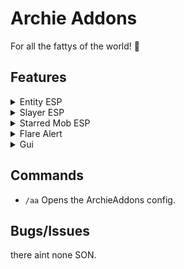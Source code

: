 # **Archie Addons**
For all the fattys of the world! :pregnant_man:

## Features
<details>
<summary>Entity ESP</summary>

 * Renders a esp over your selection of entities
 * Style and colour of the esp is totally customizable
</details>
<details>
<summary>Slayer ESP</summary>

* Similar to the Entity ESP, however this one is set to all slayer bosses (working on making it only affect YOUR boss)
* Style and colour is customizeable for this too
</details>
<details>
<summary>Starred Mob ESP</summary>

* Starred Dungeon Mobs will have a ESP-Box rendered over them (still need to finish working on this :/)
* Style and colour is yet again customizeable
</details>
<details>
<summary>Flare Alert</summary>

* Sends a title on screen when your flare expires (Alert, Warning, SOS)
</details>
<details>
<summary>Gui</summary>

* Atm we have 1 overlay, that being the Flare Alert overlay. More will be added as we add more features!
</details>

## Commands
- `/aa` Opens the ArchieAddons config.

## Bugs/Issues
there aint none SON.
